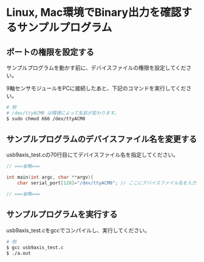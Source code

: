 # Linux, Mac環境でBinary出力を確認するサンプルプログラム

## ポートの権限を設定する

サンプルプログラムを動かす前に、デバイスファイルの権限を設定してください。

9軸センサモジュールをPCに接続したあと、下記のコマンドを実行してください。

```sh
# 例
# /dev/ttyACM0 は環境によって名前が変わります。
$ sudo chmod 666 /dev/ttyACM0
```

## サンプルプログラムのデバイスファイル名を変更する

usb9axis_test.cの70行目にてデバイスファイル名を指定してください。
```c
// ===省略===

int main(int argc, char **argv){
    char serial_port[128]="/dev/ttyACM0"; // ここにデバイスファイル名を入力する

// ===省略===
```
## サンプルプログラムを実行する

usb9axis_test.cをgccでコンパイルし、実行してください。

```sh
# 例
$ gcc usb9axis_test.c
$ ./a.out
```


